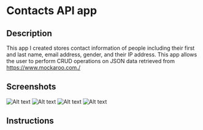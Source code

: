 # Contacts API app

## Description
This app I created stores contact information of people including their first and last name, email address, gender, and their IP address.
This app allows the user to perform CRUD operations on JSON data retrieved from https://www.mockaroo.com./

## Screenshots

![Alt text](https://i.postimg.cc/jSfWZC90/Contacts-overview.png "Contact Overview")
![Alt text](https://i.postimg.cc/rF3015fN/Edit-Contacts.png "Edit Contact")
![Alt text](https://i.postimg.cc/gdpygd0Y/Add-Contacts.png "Add Contact")
![Alt text](https://i.postimg.cc/SNJYYgfK/Delete-contacts.png "Delete Contact")


## Instructions

